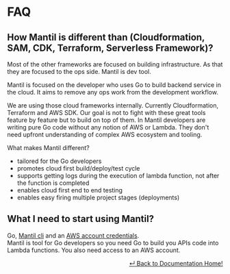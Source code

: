 # FAQ

## How Mantil is different than (Cloudformation, SAM, CDK, Terraform, Serverless Framework)?

Most of the other frameworks are focused on building infrastructure. As that they are focused to the ops side. Mantil is dev tool.

Mantil is focused on the developer who uses Go to build backend service in the cloud. It aims to remove any ops work from the development workflow.

We are using those cloud frameworks internally. Currently Cloudformation, Terraform and AWS SDK. Our goal is not to fight with these great tools feature by feature but to build on top of them. In Mantil developers are writing pure Go code without any notion of AWS or Lambda. They don't need upfront understanding of complex AWS ecosystem and tooling.  

What makes Mantil different?
 * tailored for the Go developers
 * promotes cloud first build/deploy/test cycle
 * supports getting logs during the execution of lambda function, not after the function is completed
 * enables cloud first end to end testing
 * enables easy firing multiple project stages (deployments)

## What I need to start using Mantil?
Go, [Mantil cli](cli_install.md) and an [AWS account credentials](https://github.com/mantil-io/mantil/blob/master/docs/aws_install.md#aws-credentials).  
Mantil is tool for Go developers so you need Go to build you APIs code into Lambda functions. You also need access to an AWS account. 


<p align="right"> <a href="https://github.com/mantil-io/mantil/tree/master/docs#mantil-documentation">↵ Back to Documentation Home!</a></p>


<!--
+* usporedba s drugim alatima

+* Postoji li lokalna razvojna okolina - ne
+* Moram li imati svoj AWS account - da
+* Moram li imati prava na AWS-u - da, ali samo za install fazu, nakon toga vise ne treba, u buducim verzijama nece morati imati nikakva AWS prava napomenuti to
+* Koliko ce me kostatiti to na AWS-u - ma nista,
+* Sto moram imati na svom racunalu - mantil cli i Go, sve ostalo je u cloudu

* Sto ce Mantil kreirati na mom AWS accountu - popis za node, za project, objasniti naming, tagging
* Kako da znam koji su resursi kreirani od strane Mantila - objasniti naming, tagging
* Kako da znam sto se dogadja u mojoj lambda funkciji - invoke pokazuje logove
* Mogu li imati vise deploymenta jednog projekta

* Postoji li Visual Studio Code Mantil plugin
* Podrzava li Mantil Step Functions?

* The one about AWS Console - use it for exploring, use other repeatable tool for modifiying

* In what AWS Regions is Mantil supported?
-->


